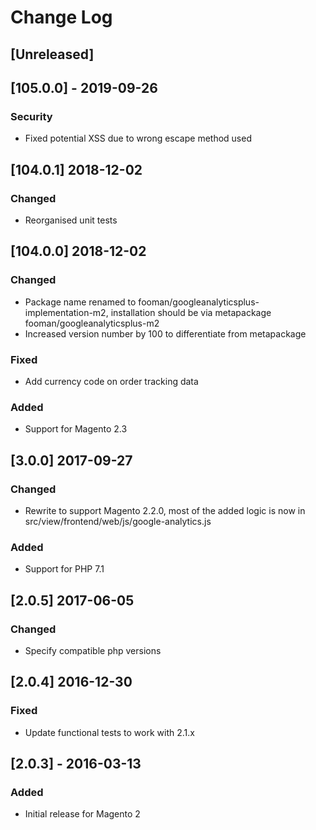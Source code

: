 # Change Log

## [Unreleased]

## [105.0.0] - 2019-09-26
### Security
- Fixed potential XSS due to wrong escape method used

## [104.0.1] 2018-12-02
### Changed
- Reorganised unit tests

## [104.0.0] 2018-12-02
### Changed
- Package name renamed to fooman/googleanalyticsplus-implementation-m2, installation should be via metapackage fooman/googleanalyticsplus-m2
- Increased version number by 100 to differentiate from metapackage
### Fixed
- Add currency code on order tracking data
### Added
- Support for Magento 2.3

## [3.0.0] 2017-09-27
### Changed
- Rewrite to support Magento 2.2.0, most of the added logic is now in 
src/view/frontend/web/js/google-analytics.js
### Added
- Support for PHP 7.1

## [2.0.5] 2017-06-05
### Changed
- Specify compatible php versions

## [2.0.4] 2016-12-30
### Fixed
- Update functional tests to work with 2.1.x

## [2.0.3] - 2016-03-13
### Added
- Initial release for Magento 2
